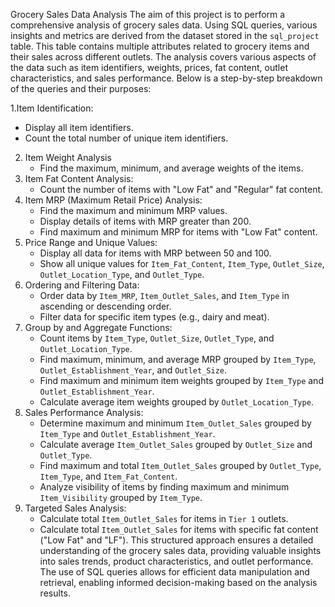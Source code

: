  Grocery Sales Data Analysis
The aim of this project is to perform a comprehensive analysis of grocery sales data. Using SQL queries, various insights and metrics are derived from the dataset stored in the `sql_project` table. This table contains multiple attributes related to grocery items and their sales across different outlets. The analysis covers various aspects of the data such as item identifiers, weights, prices, fat content, outlet characteristics, and sales performance. Below is a step-by-step breakdown of the queries and their purposes:

1.Item Identification:
   - Display all item identifiers.
   - Count the total number of unique item identifiers.
2. Item Weight Analysis
   - Find the maximum, minimum, and average weights of the items.
3. Item Fat Content Analysis:
   - Count the number of items with "Low Fat" and "Regular" fat content.
4. Item MRP (Maximum Retail Price) Analysis:
   - Find the maximum and minimum MRP values.
   - Display details of items with MRP greater than 200.
   - Find maximum and minimum MRP for items with "Low Fat" content.
5. Price Range and Unique Values:
   - Display all data for items with MRP between 50 and 100.
   - Show all unique values for `Item_Fat_Content`, `Item_Type`, `Outlet_Size`, `Outlet_Location_Type`, and `Outlet_Type`.
6. Ordering and Filtering Data:
   - Order data by `Item_MRP`, `Item_Outlet_Sales`, and `Item_Type` in ascending or descending order.
   - Filter data for specific item types (e.g., dairy and meat).
7. Group by and Aggregate Functions:
   - Count items by `Item_Type`, `Outlet_Size`, `Outlet_Type`, and `Outlet_Location_Type`.
   - Find maximum, minimum, and average MRP grouped by `Item_Type`, `Outlet_Establishment_Year`, and `Outlet_Size`.
   - Find maximum and minimum item weights grouped by `Item_Type` and `Outlet_Establishment_Year`.
   - Calculate average item weights grouped by `Outlet_Location_Type`.
8. Sales Performance Analysis:
   - Determine maximum and minimum `Item_Outlet_Sales` grouped by `Item_Type` and `Outlet_Establishment_Year`.
   - Calculate average `Item_Outlet_Sales` grouped by `Outlet_Size` and `Outlet_Type`.
   - Find maximum and total `Item_Outlet_Sales` grouped by `Outlet_Type`, `Item_Type`, and `Item_Fat_Content`.
   - Analyze visibility of items by finding maximum and minimum `Item_Visibility` grouped by `Item_Type`.
9. Targeted Sales Analysis:
    - Calculate total `Item_Outlet_Sales` for items in `Tier 1` outlets.
    - Calculate total `Item_Outlet_Sales` for items with specific fat content ("Low Fat" and "LF").
This structured approach ensures a detailed understanding of the grocery sales data, providing valuable insights into sales trends, product characteristics, and outlet performance. The use of SQL queries allows for efficient data manipulation and retrieval, enabling informed decision-making based on the analysis results.
